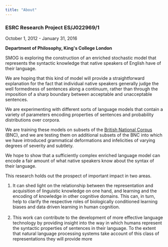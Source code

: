 ```yaml
---
title: "About"
---
```


### **ESRC Research Project ES/J022969/1**

October 1, 2012 - January 31, 2016

**Department of Philosophy, King's College London**

SMOG is exploring the construction of an enriched stochastic model that
represents the syntactic knowledge that native speakers of English have
of their language.

We are hoping that this kind of model will provide a straightforward
explanation for the fact that individual native speakers generally judge
the well formedness of sentences along a continuum, rather than through
the imposition of a sharp boundary between acceptable and unacceptable
sentences.

We are experimenting with different sorts of language models that
contain a variety of parameters encoding properties of sentences and
probability distributions over corpora.

We are training these models on subsets of the [British National
Corpus](http://www.natcorp.ox.ac.uk/) (BNC), and we are testing them on
additional subsets of the BNC into which we have introduced grammatical
deformations and infelicities of varying degrees of severity and
subtlety.

We hope to show that a sufficiently complex enriched language model can
encode a fair amount of what native speakers know about the syntax of
their language.

This research holds out the prospect of important impact in two areas. 

1.  It can shed light on the relationship between the representation and
    acquisition of linguistic knowledge on one hand, and learning and
    the encoding of knowledge in other cognitive domains. This can, in
    turn, help to clarify the respective roles of biologically
    conditioned learning biases and data driven learning in human
    cognition.\
     
2.  This work can contribute to the development of more effective
    language technology by providing insight into the way in which
    humans represent the syntactic properties of sentences in their
    language. To the extent that natural language processing systems
    take account of this class of representations they will provide more
